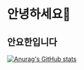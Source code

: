 # 안녕하세요👋
## 안요한입니다



[![Anurag's GitHub stats](https://github-readme-stats.vercel.app/api?RedCrowns=RedCrowns)](https://github.com/anuraghazra/github-readme-stats)
